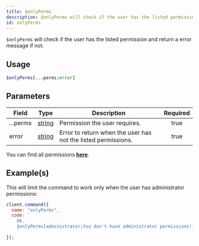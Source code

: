 ```yaml
---
title: $onlyPerms
description: $onlyPerms will check if the user has the listed permission and return a error message if not.
id: onlyPerms
---
```


`$onlyPerms` will check if the user has the listed permission and return a error message if not.

## Usage

```php
$onlyPerms[...perms;error]
```

## Parameters

| Field    | Type                                                                                              | Description                                                   | Required |
| -------- | ------------------------------------------------------------------------------------------------- | ------------------------------------------------------------- | :------: |
| ...perms | [string](https://developer.mozilla.org/en-US/docs/Web/JavaScript/Reference/Global_Objects/String) | Permission the user requires.                                 |   true   |
| error    | [string](https://developer.mozilla.org/en-US/docs/Web/JavaScript/Reference/Global_Objects/String) | Error to return when the user has not the listed permissions. |   true   |

You can find all permissions **[here](../../../guides/client/clientpermissions/)**.

## Example(s)

This will limit the command to work only when the user has administrator permissions:

```javascript
client.command({
  name: "onlyPerms",
  code: `
    Ok.
    $onlyPerms[administrator;You don't have administrator permissions!]
    `
});
```
